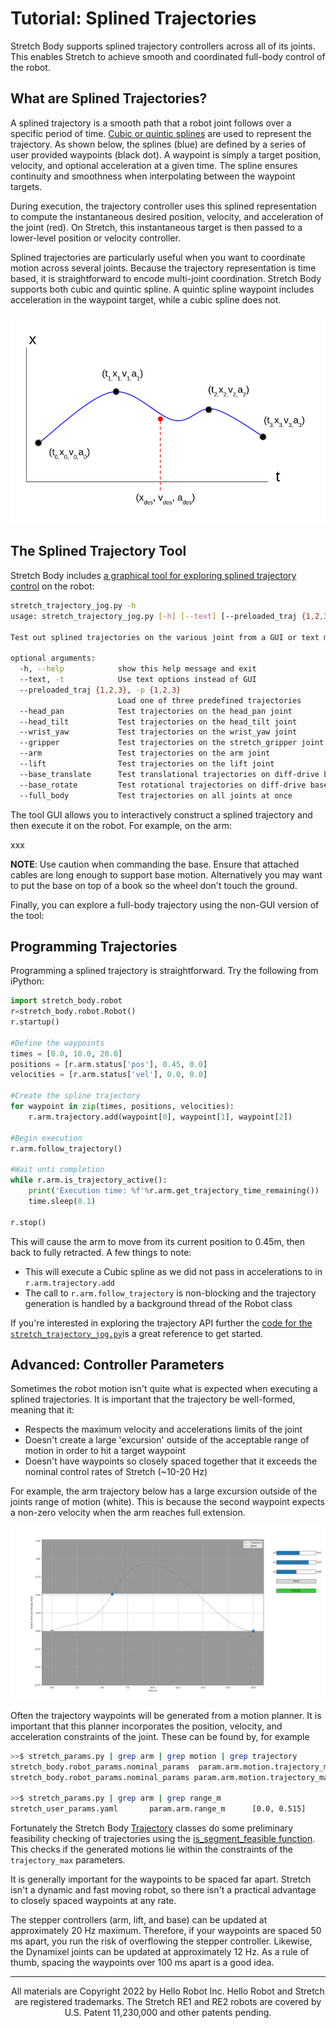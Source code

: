 # Tutorial: Splined Trajectories

Stretch Body supports splined trajectory controllers across all of its joints. This enables Stretch to achieve smooth and coordinated full-body control of the robot. 

## What are Splined Trajectories?

A splined trajectory is a smooth path that a robot joint follows over a specific period of time. [Cubic or quintic splines](https://en.wikipedia.org/wiki/Spline_(mathematics)) are used to represent the trajectory. As shown below, the splines (blue) are defined by a series of user provided waypoints (black dot). A waypoint is simply a target position, velocity, and optional acceleration at a given time. The spline ensures continuity and smoothness when interpolating between the waypoint targets.

During execution, the trajectory controller uses this splined representation to compute the instantaneous desired position, velocity, and acceleration of the joint (red). On Stretch, this instantaneous target is then passed to a lower-level position or velocity controller. 

Splined trajectories are particularly useful when you want to coordinate motion across several joints. Because the trajectory representation is time based, it is straightforward to encode multi-joint coordination. Stretch Body supports both cubic and quintic spline. A quintic spline waypoint includes acceleration in the waypoint target, while a cubic spline does not. 

<img src="./images/splined_traj.png"  />



## The Splined Trajectory Tool

Stretch Body includes [a graphical tool for exploring splined trajectory control](https://github.com/hello-robot/stretch_body/blob/master/tools/bin/stretch_trajectory_jog.py) on the robot:

```bash
stretch_trajectory_jog.py -h
usage: stretch_trajectory_jog.py [-h] [--text] [--preloaded_traj {1,2,3}] (--head_pan | --head_tilt | --wrist_yaw | --gripper | --arm | --lift | --base_translate | --base_rotate | --full_body)

Test out splined trajectories on the various joint from a GUI or text menu.

optional arguments:
  -h, --help            show this help message and exit
  --text, -t            Use text options instead of GUI
  --preloaded_traj {1,2,3}, -p {1,2,3}
                        Load one of three predefined trajectories
  --head_pan            Test trajectories on the head_pan joint
  --head_tilt           Test trajectories on the head_tilt joint
  --wrist_yaw           Test trajectories on the wrist_yaw joint
  --gripper             Test trajectories on the stretch_gripper joint
  --arm                 Test trajectories on the arm joint
  --lift                Test trajectories on the lift joint
  --base_translate      Test translational trajectories on diff-drive base
  --base_rotate         Test rotational trajectories on diff-drive base
  --full_body           Test trajectories on all joints at once

```

The tool GUI allows you to interactively construct a splined trajectory and then execute it on the robot. For example, on the arm:

xxx

**NOTE**: Use caution when commanding the base. Ensure that attached cables are long enough to support base motion. Alternatively you may want to put the base on top of a book so the wheel don't touch the ground.

Finally, you can explore a full-body trajectory using the non-GUI version of the tool:



## Programming Trajectories

Programming a splined trajectory is straightforward. Try the following from iPython:

```python
import stretch_body.robot
r=stretch_body.robot.Robot()
r.startup()

#Define the waypoints
times = [0.0, 10.0, 20.0]
positions = [r.arm.status['pos'], 0.45, 0.0]
velocities = [r.arm.status['vel'], 0.0, 0.0]

#Create the spline trajectory
for waypoint in zip(times, positions, velocities):
    r.arm.trajectory.add(waypoint[0], waypoint[1], waypoint[2])

#Begin execution
r.arm.follow_trajectory()

#Wait unti completion
while r.arm.is_trajectory_active():
	print('Execution time: %f'%r.arm.get_trajectory_time_remaining())
    time.sleep(0.1)

r.stop()
```

This will cause the arm to move from its current position to 0.45m, then back to fully retracted. A few things to note:

* This will execute a Cubic spline as we did not pass in accelerations to in `r.arm.trajectory.add`
* The call to `r.arm.follow_trajectory` is non-blocking and the trajectory generation is handled by a background thread of the Robot class

If you're interested in exploring the trajectory API further the [code for the `stretch_trajectory_jog.py`](https://github.com/hello-robot/stretch_body/blob/master/tools/bin/stretch_trajectory_jog.py)is a great reference to get started.

## Advanced: Controller Parameters

Sometimes the robot motion isn't quite what is expected when executing a splined trajectories. It is important that the trajectory be well-formed, meaning that it:

* Respects the maximum velocity and accelerations limits of the joint
* Doesn't create a large 'excursion' outside of the acceptable range of motion in order to hit a target waypoint
* Doesn't have waypoints so closely spaced together that it exceeds the nominal control rates of Stretch (~10-20 Hz)

For example, the arm trajectory below has a large excursion outside of the joints range of motion (white). This is because the second waypoint expects a non-zero velocity when the arm reaches full extension. 

<img src="./images/bad_trajectory.png"  />

Often the trajectory waypoints will be generated from a motion planner. It is important that this planner incorporates the position, velocity, and acceleration constraints of the joint. These can be found by, for example

```bash
>>$ stretch_params.py | grep arm | grep motion | grep trajectory
stretch_body.robot_params.nominal_params  param.arm.motion.trajectory_max.vel_m    0.4             
stretch_body.robot_params.nominal_params param.arm.motion.trajectory_max.accel_m   0.4 

>>$ stretch_params.py | grep arm | grep range_m
stretch_user_params.yaml       param.arm.range_m      [0.0, 0.515] 
```

Fortunately the Stretch Body [Trajectory](https://github.com/hello-robot/stretch_body/blob/master/body/stretch_body/trajectories.py) classes do some preliminary feasibility checking of trajectories using the [is_segment_feasible function](https://github.com/hello-robot/stretch_body/blob/master/body/stretch_body/hello_utils.py#L290). This checks if the generated motions lie within the constraints of the `trajectory_max` parameters.

It is generally important for the waypoints to be spaced far apart. Stretch isn't a dynamic and fast moving robot, so there isn't a practical advantage to closely spaced waypoints at any rate. 

The stepper controllers (arm, lift, and base) can be updated at approximately 20 Hz maximum. Therefore, if your waypoints are spaced 50 ms apart, you run the risk of overflowing the stepper controller. Likewise, the Dynamixel joints can be updated at approximately 12 Hz. As a rule of thumb, spacing the waypoints over 100 ms apart is a good idea.

------
<div align="center"> All materials are Copyright 2022 by Hello Robot Inc. Hello Robot and Stretch are registered trademarks. The Stretch RE1 and RE2 robots are covered by U.S. Patent 11,230,000 and other patents pending.</div>

